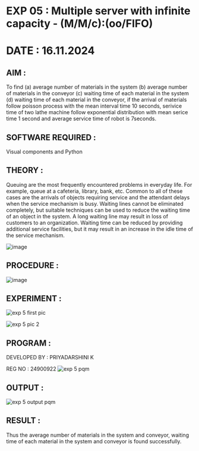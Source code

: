# EXP 05 : Multiple server with infinite capacity - (M/M/c):(oo/FIFO)
# DATE : 16.11.2024
## AIM :
To find (a) average number of materials in the system (b) average number of materials in the conveyor (c) waiting time of each material in the system (d) waiting time of each material in the conveyor, if the arrival  of materials follow poisson process with the mean interval time 10 seconds, serivice time of two lathe machine follow exponential distribution with mean serice time 1 second and average service time of robot is 7seconds.

## SOFTWARE REQUIRED :
Visual components and Python

## THEORY :
Queuing are the most frequently encountered problems in everyday life. For example, queue at a cafeteria, library, bank, etc. Common to all of these cases are the arrivals of objects requiring service and the attendant delays when the service mechanism is busy. Waiting lines cannot be eliminated completely, but suitable techniques can be used to reduce the waiting time of an object in the system. A long waiting line may result in loss of customers to an organization. Waiting time can be reduced by providing additional service facilities, but it may result in an increase in the idle time of the service mechanism.

![image](https://user-images.githubusercontent.com/103921593/203238035-1c8109bc-cbf2-4c77-baea-c5b682a752ef.png)

## PROCEDURE :
![image](https://user-images.githubusercontent.com/103921593/203238265-176740b0-eae2-4772-90be-5449869ac9b0.png)




## EXPERIMENT :

![exp 5 first pic](https://github.com/user-attachments/assets/910d6d43-1bd8-4b31-a502-dbbb4903fa8b)

![exp 5 pic 2](https://github.com/user-attachments/assets/068bef56-e680-4b02-98f4-296d3fe5f9f6)





## PROGRAM :
DEVELOPED BY : PRIYADARSHINI K

REG NO : 24900922
![exp 5 pqm](https://github.com/user-attachments/assets/7160fd39-d789-43ab-8107-e837e8974c07)




## OUTPUT :

![exp 5 output pqm](https://github.com/user-attachments/assets/94962a04-3dda-44d9-b295-e6f3f188689b)


## RESULT :
Thus the average number of materials in the system and conveyor, waiting time of each material in the system and conveyor is found successfully.

